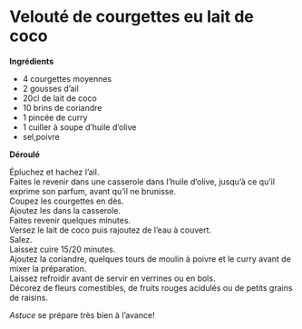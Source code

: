 
# Velouté de courgettes eu lait de coco

**Ingrédients**  

* 4 courgettes moyennes
* 2 gousses d’ail
* 20cl de lait de coco
* 10 brins de coriandre
* 1 pincée de curry
* 1 cuiller à soupe d’huile d’olive
* sel,poivre

**Déroulé**  

Épluchez et hachez l’ail.  
Faites le revenir dans une casserole dans l’huile d’olive, jusqu’à ce qu’il exprime son parfum, avant qu’il ne brunisse.  
Coupez les courgettes en dès.  
Ajoutez les dans la casserole.  
Faites revenir quelques minutes.  
Versez le lait de coco puis rajoutez de l’eau à couvert.  
Salez.  
Laissez cuire 15/20 minutes.  
Ajoutez la coriandre, quelques tours de moulin à poivre et le curry avant de mixer la préparation.  
Laissez refroidir avant de servir en verrines ou en bols.  
Décorez de fleurs comestibles, de fruits rouges acidulés ou de petits grains de raisins.  

*Astuce* se prépare très bien à l’avance!